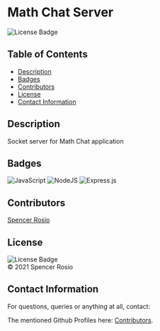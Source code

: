 # Math Chat Server
![License Badge](https://img.shields.io/badge/license-MIT-blue.svg) </br>


## Table of Contents 
* [Description](#descritpion)
* [Badges](#badges)
* [Contributors](#contributors)
* [License](#license)
* [Contact Information](#contact-information)


## Description
Socket server for Math Chat application


## Badges 
<img alt="JavaScript" src="https://img.shields.io/badge/javascript-%23323330.svg?style=for-the-badge&logo=javascript&logoColor=%23F7DF1E"/>
<img alt="NodeJS" src="https://img.shields.io/badge/node.js-%2343853D.svg?style=for-the-badge&logo=node-dot-js&logoColor=white"/>
<img alt="Express.js" src="https://img.shields.io/badge/express.js-%23404d59.svg?style=for-the-badge&logo=express&logoColor=%2361DAFB"/>

## Contributors 
[Spencer Rosio](https://github.com/detanracnier) <br/>


## License
![License Badge](https://img.shields.io/badge/license-MIT-blue.svg) 
</br>
© 2021 Spencer Rosio <br/>


## Contact Information 
For questions, queries or anything at all, contact: <br/>

The mentioned Github Profiles here: [Contributors](#contributors). 


